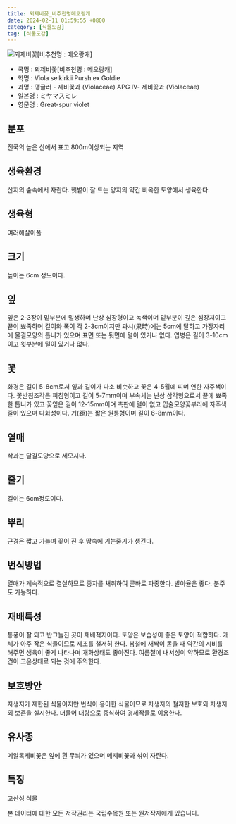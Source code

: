 ```yaml
---
title: 뫼제비꽃_비추천명메오랑캐
date: 2024-02-11 01:59:55 +0800
category: [식물도감]
tag: [식물도감]
---
```




![뫼제비꽃[비추천명 : 메오랑캐]](/fileUpload/plants/basic/Violaceae/Viola/13685/13685_2020_1_th2.JPG)
- 국명 : 뫼제비꽃[비추천명 : 메오랑캐]
- 학명 : Viola selkirkii Pursh ex Goldie
- 과명 : 앵글러 - 제비꽃과 (Violaceae) APG Ⅳ- 제비꽃과 (Violaceae)
- 일본명 : ミヤマスミレ
- 영문명 : Great-spur violet


## 분포
전국의 높은 산에서 표고 800m이상되는 지역
## 생육환경
산지의 숲속에서 자란다.햇볕이 잘 드는 양지의 약간 비옥한 토양에서 생육한다.
## 생육형
여러해살이풀
## 크기
높이는 6cm 정도이다.
## 잎
잎은 2-3장이 밑부분에 밀생하며 난상 심장형이고 녹색이며 밑부분이 깊은 심장저이고 끝이 뾰족하며 길이와 폭이 각 2-3cm이지만 과시(果時)에는 5cm에 달하고 가장자리에 물결모양의 톱니가 있으며 표면 또는 뒷면에 털이 있거나 없다. 엽병은 길이 3-10cm이고 윗부분에 털이 있거나 없다.
## 꽃
화경은 길이 5-8cm로서 잎과 길이가 다소 비슷하고 꽃은 4-5월에 피며 연한 자주색이다. 꽃받침조각은 피침형이고 길이 5-7mm이며 부속체는 난상 삼각형으로서 끝에 뾰족한 톱니가 있고 꽃잎은 길이 12-15mm이며 측판에 털이 없고 입술모양꽃부리에 자주색 줄이 있으며 다화성이다. 거(距)는 짧은 원통형이며 길이 6-8mm이다.
## 열매
삭과는 달걀모양으로 세모지다.
## 줄기
길이는 6cm정도이다.
## 뿌리
근경은 짧고 가늘며 꽃이 진 후 땅속에 기는줄기가 생긴다.
## 번식방법
열매가 계속적으로 결실하므로 종자를 채취하여 곧바로 파종한다. 발아율은 좋다. 분주도 가능하다.
## 재배특성
통풍이 잘 되고 반그늘진 곳이 재배적지이다. 토양은 보습성이 좋은 토양이 적합하다. 개체가 아주 작은 식물이므로 제초를 철저히 한다. 봄철에 새싹이 돋을 때 약간의 시비를 해주면 생육이 좋게 나타나며 개화상태도 좋아진다. 여름철에 내서성이 약하므로 환경조건이 고온상태로 되는 것에 주의한다.
## 보호방안
자생지가 제한된 식물이지만 번식이 용이한 식물이므로 자생지의 철저한 보호와 자생지외 보존을 실시한다. 더물어 대량으로 증식하여 경제작물로 이용한다.
## 유사종
메알록제비꽃은 잎에 흰 무늬가 있으며 메제비꽃과 섞여 자란다.
## 특징
고산성 식물






본 데이터에 대한 모든 저작권리는 국립수목원 또는 원저작자에게 있습니다.
